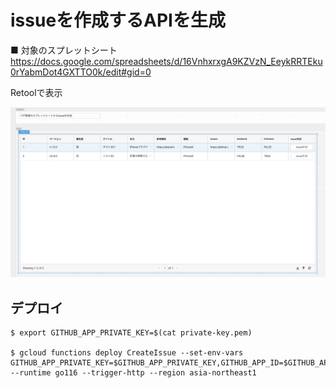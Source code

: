 # issueを作成するAPIを生成

■ 対象のスプレットシート
https://docs.google.com/spreadsheets/d/16VnhxrxgA9KZVzN_EeykRRTEku0rYabmDot4GXTTO0k/edit#gid=0


Retoolで表示

<img src="./doc/001.png" />


## デプロイ

```
$ export GITHUB_APP_PRIVATE_KEY=$(cat private-key.pem)

$ gcloud functions deploy CreateIssue --set-env-vars GITHUB_APP_PRIVATE_KEY=$GITHUB_APP_PRIVATE_KEY,GITHUB_APP_ID=$GITHUB_APP_ID,GITHUB_OWNER=$GITHUB_OWNER,INSTALLATION_ID=$INSTALLATION_ID,VERIFY_ID_TOKEN=$VERIFY_ID_TOKEN --runtime go116 --trigger-http --region asia-northeast1
```
